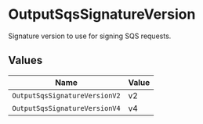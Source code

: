 # OutputSqsSignatureVersion

Signature version to use for signing SQS requests.


## Values

| Name                          | Value                         |
| ----------------------------- | ----------------------------- |
| `OutputSqsSignatureVersionV2` | v2                            |
| `OutputSqsSignatureVersionV4` | v4                            |